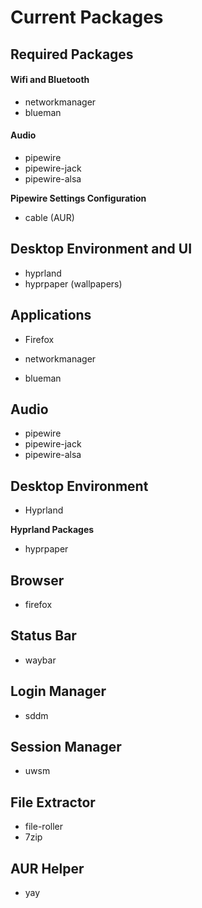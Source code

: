 # Current Packages
## Required Packages
#### Wifi and Bluetooth
- networkmanager
- blueman

#### Audio
- pipewire
- pipewire-jack
- pipewire-alsa

**Pipewire Settings Configuration**
- cable (AUR)

## Desktop Environment and UI
- hyprland
- hyprpaper (wallpapers)

## Applications
- Firefox

- networkmanager
- blueman

## Audio
- pipewire
- pipewire-jack
- pipewire-alsa

## Desktop Environment
- Hyprland

**Hyprland Packages**
- hyprpaper

## Browser
- firefox

## Status Bar
- waybar

## Login Manager
- sddm

## Session Manager
- uwsm

## 

## File Extractor
- file-roller
- 7zip

## AUR Helper
- yay